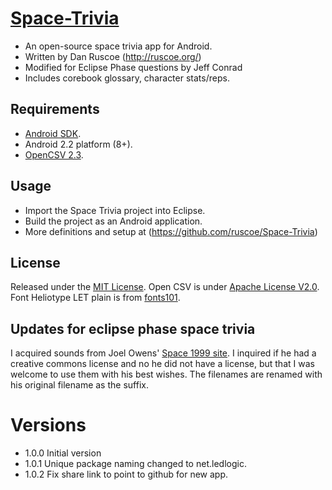 # [Space-Trivia](https://github.com/ledlogic/Space-Trivia)

* An open-source space trivia app for Android.
* Written by Dan Ruscoe (http://ruscoe.org/)
* Modified for Eclipse Phase questions by Jeff Conrad
* Includes corebook glossary, character stats/reps.

## Requirements

* [Android SDK](http://developer.android.com/sdk/index.html).
* Android 2.2 platform (8+).
* [OpenCSV 2.3](http://sourceforge.net/projects/opencsv/files/opencsv/2.3/).

## Usage

* Import the Space Trivia project into Eclipse.
* Build the project as an Android application.
* More definitions and setup at (https://github.com/ruscoe/Space-Trivia)

## License

Released under the [MIT License](http://www.opensource.org/licenses/mit-license.php).
Open CSV is under [Apache License V2.0](http://www.apache.org/licenses/LICENSE-2.0).
Font Heliotype LET plain is from [fonts101](http://www.fonts101.com/fonts/view/Uncategorized/49337/Heliotype_LET).

## Updates for eclipse phase space trivia

I acquired sounds from Joel Owens' [Space 1999 site](http://www.joelowens.org/space1999/sfx.htm).
I inquired if he had a creative commons license and no he did not
have a license, but that I was welcome to use them with his best wishes.
The filenames are renamed with his original filename as the suffix.

# Versions
* 1.0.0 Initial version
* 1.0.1 Unique package naming changed to net.ledlogic.
* 1.0.2 Fix share link to point to github for new app.
